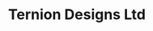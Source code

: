 ---
title : "Ternion Designs Ltd"
# full screen navigation
first_name : "TERNION"
last_name : "designs"
bg_image : "images/backgrounds/full-nav-bg.jpg"
# animated text loop
occupations:
- "Environmental Consultancy Experts"
- "Planning & Design"
- "Web & Information Systems Development"

# slider background image loop
slider_images:
- "images/slider/slider-1.jpg"
- "images/slider/slider-2.jpg"
- "images/slider/slider-3.jpg"

# button
button:
  enable : true
  label : "TALK TO US"
  link : "#contact"


# custom style
custom_class: "" 
custom_attributes: "" 
custom_css: ""

---
